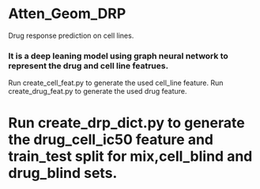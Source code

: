 # Atten_Geom_DRP
Drug response prediction on cell lines.
### It is a deep leaning model using graph neural network to represent the drug and cell line featrues.
Run create_cell_feat.py to generate the used cell_line feature.
Run create_drug_feat.py to generate the used drug feature. 
# Run create_drp_dict.py to generate the drug_cell_ic50 feature and train_test split for mix,cell_blind and drug_blind sets.